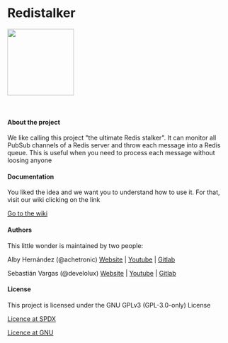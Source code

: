 Redistalker
======

<img src="https://gitlab.com/achetronic/redistalker/-/wikis/uploads/1148f2df4198939e37cc3f36bce446bd/382763_johnyky_perv.png" width="150" height="150" />
<div style="height:2rem;"></div>

#### About the project
We like calling this project "the ultimate Redis stalker". 
It can monitor all PubSub channels of a Redis server and throw each message into a Redis queue. 
This is useful when you need to process each message without loosing anyone

#### Documentation
You liked the idea and we want you to understand how to use it.
For that, visit our wiki clicking on the link


[Go to the wiki](https://gitlab.com/achetronic/redistalker/-/wikis)

#### Authors
This little wonder is maintained by two people:

Alby Hernández (@achetronic)
[Website](https://achetronic.com) | [Youtube](https://youtube.com/achetronic) | [Gitlab](https://gitlab.com/achetronic)

Sebastián Vargas (@develolux)
[Website](#) | [Youtube](#) | [Gitlab](https://gitlab.com/develolux)

#### License
This project is licensed under the GNU GPLv3 (GPL-3.0-only) License 

[Licence at SPDX](https://spdx.org/licenses/GPL-3.0-only.html)

[Licence at GNU](https://www.gnu.org/licenses/gpl-3.0-standalone.html)